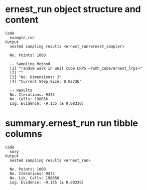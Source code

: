# ernest_run object structure and content

    Code
      example_run
    Output
      nested sampling results <ernest_run/ernest_sampler>
      
      No. Points: 1000
      
      -- Sampling Method 
      [1] "random walk in unit cube LRPS <rwmh_cube/ernest_lrps>"
      [2] ""                                                     
      [3] "No. Dimensions: 3"                                    
      [4] "Current Step Size: 0.02736"                           
      
      -- Results 
      No. Iterations: 9473
      No. Calls: 198056
      Log. Evidence: -9.135 (± 0.08330)

# summary.ernest_run run tibble columns

    Code
      smry
    Output
      nested sampling results <ernest_run>
      
      No. Points: 1000
      No. Iterations: 9473
      No. Lik. Calls: 198056
      Log. Evidence: -9.135 (± 0.08330)

